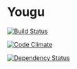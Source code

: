 Yougu
=====


[![Build Status](https://travis-ci.org/JeroenKnoops/yougu.png?branch=master)](https://travis-ci.org/JeroenKnoops/yougu)

[![Code Climate](https://codeclimate.com/github/JeroenKnoops/yougu.png)](https://codeclimate.com/github/JeroenKnoops/yougu)

[![Dependency Status](https://gemnasium.com/JeroenKnoops/yougu.png)](https://gemnasium.com/JeroenKnoops/yougu)